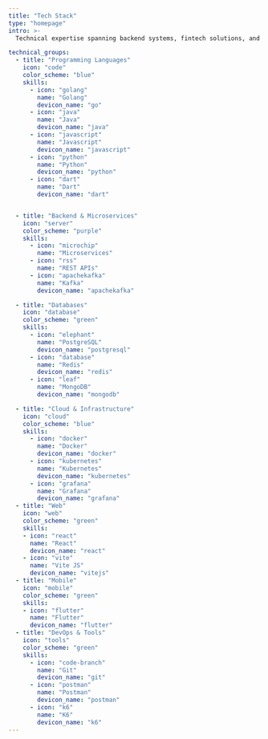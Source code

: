 ```yaml
---
title: "Tech Stack"
type: "homepage"
intro: >-
  Technical expertise spanning backend systems, fintech solutions, and fraud detection technologies.

technical_groups:
  - title: "Programming Languages"
    icon: "code"
    color_scheme: "blue"
    skills:
      - icon: "golang"
        name: "Golang"
        devicon_name: "go"
      - icon: "java"
        name: "Java"
        devicon_name: "java"
      - icon: "javascript"
        name: "Javascript"
        devicon_name: "javascript"
      - icon: "python"
        name: "Python"
        devicon_name: "python"
      - icon: "dart"
        name: "Dart"
        devicon_name: "dart"


  - title: "Backend & Microservices"
    icon: "server"
    color_scheme: "purple"
    skills:
      - icon: "microchip"
        name: "Microservices"
      - icon: "rss"
        name: "REST APIs"
      - icon: "apachekafka"
        name: "Kafka"
        devicon_name: "apachekafka"

  - title: "Databases"
    icon: "database"
    color_scheme: "green"
    skills:
      - icon: "elephant"
        name: "PostgreSQL"
        devicon_name: "postgresql"
      - icon: "database"
        name: "Redis"
        devicon_name: "redis"
      - icon: "leaf"
        name: "MongoDB"
        devicon_name: "mongodb"

  - title: "Cloud & Infrastructure"
    icon: "cloud"
    color_scheme: "blue"
    skills:
      - icon: "docker"
        name: "Docker"
        devicon_name: "docker"
      - icon: "kubernetes"
        name: "Kubernetes"
        devicon_name: "kubernetes"
      - icon: "grafana"
        name: "Grafana"
        devicon_name: "grafana"
  - title: "Web"
    icon: "web"
    color_scheme: "green"
    skills:
    - icon: "react"
      name: "React"
      devicon_name: "react"
    - icon: "vite"
      name: "Vite JS"
      devicon_name: "vitejs"
  - title: "Mobile"
    icon: "mobile"
    color_scheme: "green"
    skills:
    - icon: "flutter"
      name: "Flutter"
      devicon_name: "flutter"
  - title: "DevOps & Tools"
    icon: "tools"
    color_scheme: "green"
    skills:
      - icon: "code-branch"
        name: "Git"
        devicon_name: "git"
      - icon: "postman"
        name: "Postman"
        devicon_name: "postman"
      - icon: "k6"
        name: "K6"
        devicon_name: "k6"
--- 
```

